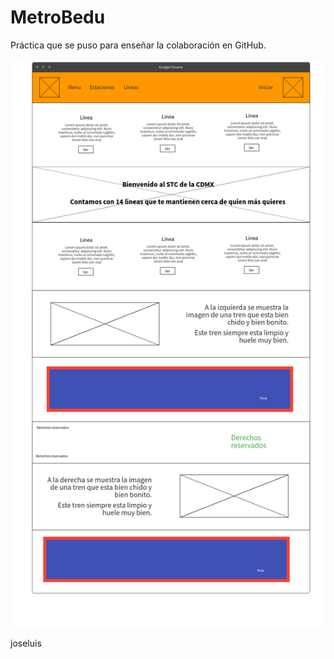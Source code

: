 # MetroBedu
Práctica que se puso para enseñar la colaboración en GitHub.

![Alt text](Practica.png?raw=true "Title")

joseluis